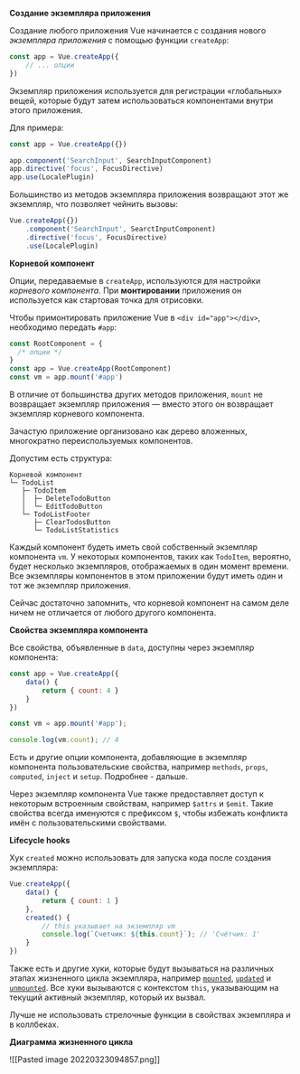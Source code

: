 **Создание экземпляра приложения**

Создание любого приложения Vue начинается с создания нового *экземпляра приложения* с помощью функции `createApp`:

```js
const app = Vue.createApp({
	// ... опции
})
```

Экземпляр приложения используется для регистрации «глобальных» вещей, которые будут затем использоваться компонентами внутри этого приложения.

Для примера:

```js
const app = Vue.createApp({})

app.component('SearchInput', SearchInputComponent)
app.directive('focus', FocusDirective)
app.use(LocalePlugin)
```

Большинство из методов экземпляра приложения возвращают этот же экземпляр, что позволяет чейнить вызовы:

```js
Vue.createApp({})
	.component('SearchInput', SearctInputComponent)
	.directive('focus', FocusDirective)
	.use(LocalePlugin)
```

**Корневой компонент**

Опции, передаваемые в `createApp`, используются для настройки *корневого компонента*. При **монтировании** приложения он используется как стартовая точка для отрисовки.

Чтобы примонтировать приложение Vue в `<div id="app"></div>`, необходимо передать `#app`:

```js
const RootComponent = {
  /* опции */
}
const app = Vue.createApp(RootComponent)
const vm = app.mount('#app')
```

В отличие от большинства других методов приложения, `mount` не возвращает экземпляр приложения — вместо этого он возвращает экземпляр корневого компонента.

Зачастую приложение организовано как дерево вложенных, многократно переиспользуемых компонентов. 

Допустим есть структура:
```text
Корневой компонент
└─ TodoList
   ├─ TodoItem
   │  ├─ DeleteTodoButton
   │  └─ EditTodoButton
   └─ TodoListFooter
      ├─ ClearTodosButton
      └─ TodoListStatistics
```

Каждый компонент будеть иметь свой собственный экземпляр компонента `vm`. У некоторых компонентов, таких как `TodoItem`, вероятно, будет несколько экземпляров, отображаемых в один момент времени. Все экземпляры компонентов в этом приложении будут иметь один и тот же экземпляр приложения.

Сейчас достаточно запомнить, что корневой компонент на самом деле ничем не отличается от любого другого компонента.

**Свойства экземпляра компонента**

Все свойства, объявленные в `data`, доступны через экземпляр компонента:

```js
const app = Vue.createApp({
	data() {
		return { count: 4 }
	}
})

const vm = app.mount('#app');

console.log(vm.count); // 4
```

Есть и другие опции компонента, добавляющие в экземпляр компонента пользовательские свойства, например `methods`, `props`, `computed`, `inject` и `setup`. Подробнее - дальше. 

Через экземпляр компонента Vue также предоставляет доступ к некоторым встроенным свойствам, например `$attrs` и `$emit`. Такие свойства всегда именуются с префиксом `$`, чтобы избежать конфликта имён с пользовательскими свойствами.

**Lifecycle hooks**

Хук `created` можно использовать для запуска кода после создания экземпляра:

```js
Vue.createApp({
	data() {
		return { count: 1 }
	},
	created() {
		// this указывает на экземпляр vm
		console.log(`Счетчик: ${this.count}`); // 'Счётчик: 1'
	}
})
```

Также есть и другие хуки, которые будут вызываться на различных этапах жизненного цикла экземпляра, например [`mounted`](https://v3.ru.vuejs.org/ru/api/options-lifecycle-hooks.html#mounted), [`updated`](https://v3.ru.vuejs.org/ru/api/options-lifecycle-hooks.html#updated) и [`unmounted`](https://v3.ru.vuejs.org/ru/api/options-lifecycle-hooks.html#unmounted). Все хуки вызываются с контекстом `this`, указывающим на текущий активный экземпляр, который их вызвал.

Лучше не использовать стрелочные функции в свойствах экземпляра и в коллбеках. 

**Диаграмма жизненного цикла**

![[Pasted image 20220323094857.png]]
